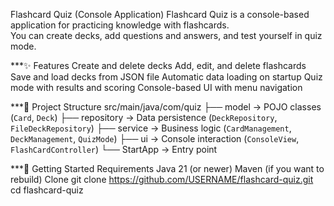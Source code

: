 Flashcard Quiz (Console Application)
Flashcard Quiz is a console-based application for practicing knowledge with flashcards.  
You can create decks, add questions and answers, and test yourself in quiz mode.

***✨ Features
Create and delete decks
Add, edit, and delete flashcards
Save and load decks from JSON file
Automatic data loading on startup
Quiz mode with results and scoring
Console-based UI with menu navigation

***📂 Project Structure
src/main/java/com/quiz
 ├── model        → POJO classes (`Card`, `Deck`)
 ├── repository   → Data persistence (`DeckRepository`, `FileDeckRepository`)
 ├── service      → Business logic (`CardManagement`, `DeckManagement`, `QuizMode`)
 ├── ui           → Console interaction (`ConsoleView`, `FlashCardController`)
 └── StartApp     → Entry point
 
***🚀 Getting Started
Requirements
Java 21 (or newer)
Maven (if you want to rebuild)
Clone
git clone https://github.com/USERNAME/flashcard-quiz.git
cd flashcard-quiz
